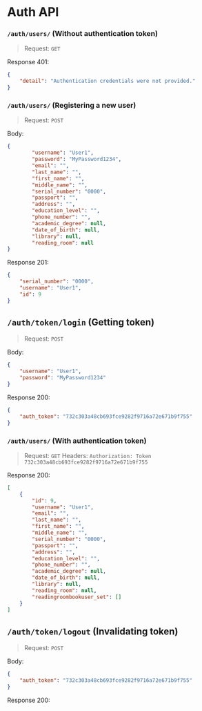 # Auth API




### `/auth/users/` (Without authentication token)
> Request: `GET`

Response 401:
```json
{
    "detail": "Authentication credentials were not provided."
}
```

### `/auth/users/` (Registering a new user)
> Request: `POST`

Body:
```json
{
        "username": "User1",
        "password": "MyPassword1234",
        "email": "",
        "last_name": "",
        "first_name": "",
        "middle_name": "",
        "serial_number": "0000",
        "passport": "",
        "address": "",
        "education_level": "",
        "phone_number": "",
        "academic_degree": null,
        "date_of_birth": null,
        "library": null,
        "reading_room": null
}
```

Response 201:
```json
{
    "serial_number": "0000",
    "username": "User1",
    "id": 9
}
```

## `/auth/token/login` (Getting token)
> Request: `POST`


Body:
```json
{
    "username": "User1",
    "password": "MyPassword1234"
}
```

Response 200:
```json
{
    "auth_token": "732c303a48cb693fce9282f9716a72e671b9f755"
}
```


### `/auth/users/` (With authentication token)
> Request: `GET`
> Headers: `Authorization: Token 732c303a48cb693fce9282f9716a72e671b9f755`


Response 200:
```json
[
    {
        "id": 9,
        "username": "User1",
        "email": "",
        "last_name": "",
        "first_name": "",
        "middle_name": "",
        "serial_number": "0000",
        "passport": "",
        "address": "",
        "education_level": "",
        "phone_number": "",
        "academic_degree": null,
        "date_of_birth": null,
        "library": null,
        "reading_room": null,
        "readingroombookuser_set": []
    }
]
```

## `/auth/token/logout` (Invalidating token)
> Request: `POST`


Body:
```json
{
    "auth_token": "732c303a48cb693fce9282f9716a72e671b9f755"
}
```

Response 200:
```json

```